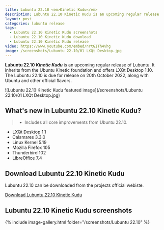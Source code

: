 ```yaml
---
title: Lubuntu 22.10 <em>Kinetic Kudu</em>
description: Lubuntu 22.10 Kinetic Kudu is an upcoming regular release of Lubuntu featuring LXQt 1.10. It offers a lightweight desktop experience.
layout: post
categories: lubuntu release
tags: 
  - Lubuntu 22.10 Kinetic Kudu screenshots
  - Lubuntu 22.10 Kinetic Kudu download
  - Lubuntu 22.10 Kinetic Kudu release
video: https://www.youtube.com/embed/nrtGITh4vhg
image: /screenshots/Lubuntu 22.10/01 LXQt Desktop.jpg
---
```


**Lubuntu 22.10 <em>Kinetic Kudu</em>** is an upcoming regular release of Lubuntu. It inherits from the Ubuntu Kinetic foundation and offers LXQt Desktop 1.10. The Lubuntu 22.10 is due for release on 20th October 2022, along with Ubuntu and other official flavors.

![Lubuntu 22.10 Kinetic Kudu featured image](/screenshots/Lubuntu 22.10/01 LXQt Desktop.jpg)

## What's new in Lubuntu 22.10 Kinetic Kudu?

> - Includes all core improvements from Ubuntu 22.10.
- LXQt Desktop 1.1
- Calamares 3.3.0
- Linux Kernel 5.19
- Mozilla Firefox 105
- Thunderbird 102
- LibreOffice 7.4

## Download Lubuntu 22.10 Kinetic Kudu

Lubuntu 22.10 can be downloaded from the projects official webiste.

<a href="#" class="download">Download Lubuntu 22.10 Kinetic Kudu</a>

## Lubuntu 22.10 Kinetic Kudu screenshots

{% include image-gallery.html folder="/screenshots/Lubuntu 22.10" %}
